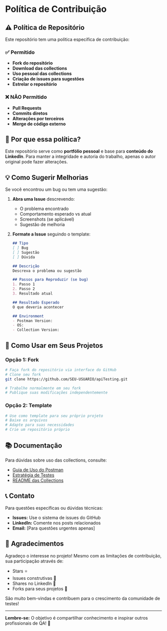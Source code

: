 # Política de Contribuição

## ⚠️ Política de Repositório

Este repositório tem uma política específica de contribuição:

### ✅ Permitido
- **Fork do repositório**
- **Download das collections**
- **Uso pessoal das collections**
- **Criação de issues para sugestões**
- **Estrelar o repositório**

### ❌ NÃO Permitido
- **Pull Requests**
- **Commits diretos**
- **Alterações por terceiros**
- **Merge de código externo**

## 🤔 Por que essa política?

Este repositório serve como **portfólio pessoal** e base para **conteúdo do LinkedIn**. Para manter a integridade e autoria do trabalho, apenas o autor original pode fazer alterações.

## 💡 Como Sugerir Melhorias

Se você encontrou um bug ou tem uma sugestão:

1. **Abra uma Issue** descrevendo:
   - O problema encontrado
   - Comportamento esperado vs atual
   - Screenshots (se aplicável)
   - Sugestão de melhoria

2. **Formate a Issue** seguindo o template:
   ```markdown
   ## Tipo
   [ ] Bug
   [ ] Sugestão
   [ ] Dúvida
   
   ## Descrição
   Descreva o problema ou sugestão
   
   ## Passos para Reproduzir (se bug)
   1. Passo 1
   2. Passo 2
   3. Resultado atual
   
   ## Resultado Esperado
   O que deveria acontecer
   
   ## Environment
   - Postman Version: 
   - OS: 
   - Collection Version:
   ```

## 🔄 Como Usar em Seus Projetos

### Opção 1: Fork
```bash
# Faça fork do repositório via interface do GitHub
# Clone seu fork
git clone https://github.com/SEU-USUARIO/apiTesting.git

# Trabalhe normalmente em seu fork
# Publique suas modificações independentemente
```

### Opção 2: Template
```bash
# Use como template para seu próprio projeto
# Baixe os arquivos
# Adapte para suas necessidades
# Crie um repositório próprio
```

## 📚 Documentação

Para dúvidas sobre uso das collections, consulte:
- [Guia de Uso do Postman](documentation/postman-usage.md)
- [Estratégia de Testes](documentation/test-strategy.md)
- [README das Collections](collections/exploratory-tests/README.md)

## 📞 Contato

Para questões específicas ou dúvidas técnicas:
- **Issues:** Use o sistema de issues do GitHub
- **LinkedIn:** Comente nos posts relacionados
- **Email:** [Para questões urgentes apenas]

## 🙏 Agradecimentos

Agradeço o interesse no projeto! Mesmo com as limitações de contribuição, sua participação através de:
- Stars ⭐
- Issues construtivas 📝
- Shares no LinkedIn 📢
- Forks para seus projetos 🍴

São muito bem-vindas e contribuem para o crescimento da comunidade de testes!

---

**Lembre-se:** O objetivo é compartilhar conhecimento e inspirar outros profissionais de QA! 🚀
